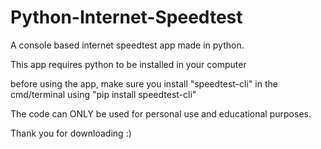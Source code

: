 # Python-Internet-Speedtest
A console based internet speedtest app made in python. 

This app requires python to be installed in your computer

before using the app, make sure you install "speedtest-cli" in the cmd/terminal using "pip install speedtest-cli"

The code can ONLY be used for personal use and educational purposes.

Thank you for downloading :)

